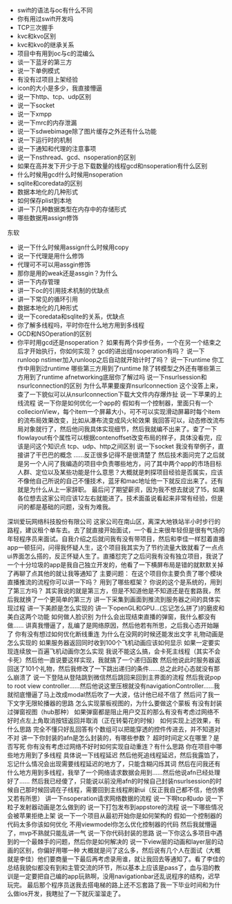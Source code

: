 * swift的语法与oc有什么不同
* 你有用过swift开发吗
* TCP三次握手
* kvc和kvo区别
* kvc和kvo的继承关系
* 项目中有用到oc与c的混编么
* 谈一下蓝牙的第三方
* 说一下单例模式
* 有没有过项目上架经验
* icon的大小是多少，我直接懵逼
* 说一下http、tcp、udp区别
* 说一下socket
* 说一下xmpp
* 说一下mrc的内存泄漏
* 说一下sdwebimage除了图片缓存之外还有什么功能
* 说一下运行时的机制
* 说一下通知和代理的注意事项
* 说一下nsthread、gcd、nsoperation的区别
* 如果在高并发下开少于总下载数量的线程gcd和nsoperation有什么区别
* 什么时候用gcd什么时候用nsoperation
* sqlite和coredata的区别
* 数据本地化的几种形式
* 如何保存plist到本地
* 讲一下几种数据类型在内存中的存储形式
* 哪些数据用assign修饰

东软
* 说一下什么时候用assign什么时候用copy
* 说一下代理是用什么修饰
* 代理可不可以用assgin修饰
* 那你是用的weak还是assgin？为什么
* 讲一下内存管理
* 讲一下oc的引用技术机制的优缺点
* 讲一下常见的循环引用
* 数据本地化的几种形式
* 说一下coredata和sqlite的关系，优缺点
* 你了解多线程吗，平时你在什么地方用到多线程
* GCD和NSOperation的区别
* 你平时用gcd还是nsoperation？
    如果有两个异步任务，一个在另一个结束之后才开始执行，你如何实现？
    gcd的进出组nsoperation有吗？
    说一下runloop
    nstimer加入runloop之后自动就开始计时了吗？
    说一下runtime
    你工作中用到过runtime
    哪些第三方用到了runtime
    除了转模型之外还有哪些第三方用到了runtime
    afnetworking底层你了解过吗
    说一下nsurlsession和nsurlconnection的区别
    为什么苹果要废弃nsurlconnection
        这个没答上来，查了一下貌似可以从nsurlconnection下载大文件内存爆炸扯
    说一下苹果的上线流程
    说一下你是如何优化一个app的
    假如有一个控制器，里面只有一个collecionView，每个item一个屏幕大小，可不可以实现滑动屏幕时每个item的流布局效果改变，比如从瀑布流变成风火轮效果
        我回答可以，动态修改流布局对象就行了，然后他问我具体实现细节，然后我就编不出来了。查了一下flowlayout有个属性可以根据contenoffset改变布局的样子，具体没看完，应该是问这个知识点
    tcp、udp、http之间区别
    说一下socket
        我没有举例子，直接讲了干巴巴的概念
    ……反正很多记得不是很清楚了
    然后技术面问完了之后就是另一个人问了我编造的项目中负责哪些地方，问了其中两个app的市场目标人群、定位以及某些功能是什么意思？大概就是刺探项目经验是否属实，应该不像他自己所说的自己不懂技术，蓝牙和mac地址他一下就反应出来了。还有就是为什么从上一家辞职。
    最后问了期望薪资，因为我不想去就说了15，如果各位想去这家公司应该12左右就能进了。技术面虽说看起来非常有经验，但是问的都是基础的问题，没有为难我。

深圳爱玩网络科技股份有限公司
    这家公司在南山区，离深大地铁站半小时步行的路程，建议租个单车去。去了就直接开始面试，一个看上来很年轻但是很有气场的年轻程序员来面试。自我介绍之后就问我有没有带项目，然后和李佳一样怼着直播app一顿狂问，问得我怀疑人生，这个项目我其实为了节约流量大致就看了一点点ui界面怎么搭的，反正怀疑人生了。直播怼完了之后问我有没有独立项目，我说了一个十分垃圾的app是我自己独立开发的，他看了一下横屏布局是错的就默默关掉了再聊了点其他的就让我等通知了
    主要问题：
        在这个项目你主要负责了哪个模块
        直播推流的流程你可以讲一下吗？
        用到了哪些框架？
        你说的这个是系统的，用到了第三方吗？
            其实我说的就是第三方，但是不知道他是不知道还是在套路我，然后我就换了一个更简单的第三方
        讲一下采集到画面到推流到服务器之间的具体实现过程
        讲一下美颜是怎么实现的
        讲一下openGL和GPU...(忘记怎么拼了)的磨皮和美白这两个功能
        如何做人脸识别
        为什么会出现结束直播的弹窗，我什么都没有做……
            讲真我懵逼了，乱编了是网络原因，然后他若有所思，之后我心态开始蹦了
        你有没有想过如何优化断线重连
        为什么在没网的时候还能发出文字
        礼物动画是怎么实现的
        如果服务器返回同时收到100个飞机动画应该如何显示
        如果一定要实现连续放一百遍飞机动画你怎么实现
            我说不能这么搞，会卡死主线程（其实不会卡死）然后他一直说要这样实现，我就搞了一个递归函数
            然后他说此时服务器返回送了101个礼物，然后我修改了一下跳出递归的条件……总之此时心态就没有那么崩溃了
        说一下登陆从登陆跳到微信然后跳回来回到主界面的流程
            然后我说pop to root view controller……然后他说这里压根就没有navigationController……我就彻底懵逼了马上改成modal然后吹了一大波，估计他已经不信了
        然后问了我一下文字无限轮播器的思路
        怎么实现蒙板视图的，为什么要做这个蒙板
        有没有封装过弹窗视图（hub那种）
        如果弹窗都是阻止用户交互的那么有没有考虑过网络不好时点左上角取消按钮返回并取消（正在转菊花的时候）
        如何实现上述效果，有什么思路
            完全不懂只好乱回答有个数组可以把能穿透的控件传进去，并不知道对不对
        讲一下你封装的afn是怎么封装的，有哪些参数？
        超时时间定义在哪里？是否写死
        你有没有考虑过网络不好时如何实现自动重连？有什么思路
        你在项目中哪些地方用到了多线程
        具体说一下线程延迟
            然后他死追线程延迟，然后我露馅了，忘记什么情况会出现需要线程延迟的地方了，只能含糊闪烁其词
        然后在问我还有什么地方用到多线程，我举了一个网络请求数据会用到……然后他说afn已经处理好了……
            然后我已经傻了，只能说以前没用afn的时候自己封装nsurlsession的时候自己那时候回调在子线程，需要回到主线程刷新ui（反正我自己都不信，他仿佛又若有所思）
        讲一下nsoperation请求网络数据的流程
        说一下啊tcp和udp
        说一下粒子发射器动画是怎么做到的
        说一下打包发布到appstore的流程
        说一下哪些情况会被苹果拒绝上架
        说一下一个项目从最初开始你是如何架构的
        假如一个控制器的代码太多你该如何优化
        不用viewmodel你怎么优化控制器的代码
            然后我就懵逼了，mvp不熟就只能乱讲一气
        说一下你代码封装的思路
        说一下你这么多项目中遇到的一个最棘手的问题，然后你是如何解决的
        说一下view层的动画和layer层的动画的区别，你偏好用哪一种
        大概就是问了这么多，然后说有几个人在面试（大概就是李佳）他们要商量一下最后再考虑录用谁，就让我回去等通知了。看了李佳的总结我貌似都没有到和主管交流的环节，所以基本上应该是pass了，血与泪的教训是一定要把自己编的app玩熟啊，没用navigationbar还乱说程序的结构，迟早玩完。
        最后那个程序员送我去搭电梯的路上还不忘套路了我一下毕业时间和为什么做ios开发，我瞎扯了一下就灰溜溜走了。